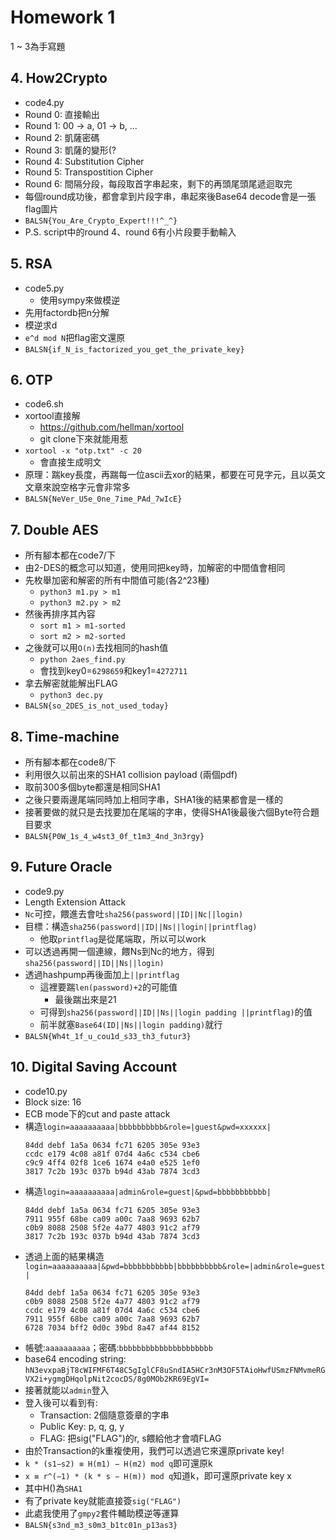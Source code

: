 # Homework 1

1 ~ 3為手寫題

## 4. How2Crypto

- code4.py
- Round 0: 直接輸出
- Round 1: 00 -> a, 01 -> b, ...
- Round 2: 凱薩密碼
- Round 3: 凱薩的變形(?
- Round 4: Substitution Cipher
- Round 5: Transpostition Cipher
- Round 6: 間隔分段，每段取首字串起來，剩下的再頭尾頭尾遞迴取完
- 每個round成功後，都會拿到片段字串，串起來後Base64 decode會是一張flag圖片
- `BALSN{You_Are_Crypto_Expert!!!^_^}`
- P.S. script中的round 4、round 6有小片段要手動輸入

## 5. RSA

- code5.py
    - 使用sympy來做模逆
- 先用factordb把n分解
- 模逆求d
- `e^d mod N`把flag密文還原
- `BALSN{if_N_is_factorized_you_get_the_private_key}`

## 6. OTP

- code6.sh
- xortool直接解
    - https://github.com/hellman/xortool
    - git clone下來就能用惹
- `xortool -x "otp.txt" -c 20`
    - 會直接生成明文
- 原理：踹key長度，再踹每一位ascii去xor的結果，都要在可見字元，且以英文文章來說空格字元會非常多
- `BALSN{NeVer_U5e_0ne_7ime_PAd_7wIcE}`

## 7. Double AES

- 所有腳本都在code7/下
- 由2-DES的概念可以知道，使用同把key時，加解密的中間值會相同
- 先枚舉加密和解密的所有中間值可能(各2^23種)
    - `python3 m1.py > m1`
    - `python3 m2.py > m2`
- 然後再排序其內容
    - `sort m1 > m1-sorted`
    - `sort m2 > m2-sorted`
- 之後就可以用`O(n)`去找相同的hash值
    - `python 2aes_find.py`
    - 會找到key0=`6298659`和key1=`4272711`
- 拿去解密就能解出FLAG
    - `python3 dec.py`
- `BALSN{so_2DES_is_not_used_today}`

## 8. Time-machine

- 所有腳本都在code8/下
- 利用很久以前出來的SHA1 collision payload (兩個pdf)
- 取前300多個byte都還是相同SHA1
- 之後只要兩邊尾端同時加上相同字串，SHA1後的結果都會是一樣的
- 接著要做的就只是去找要加在尾端的字串，使得SHA1後最後六個Byte符合題目要求
- `BALSN{P0W_1s_4_w4st3_0f_t1m3_4nd_3n3rgy}`

## 9. Future Oracle

- code9.py
- Length Extension Attack
- `Nc`可控，餵進去會吐`sha256(password||ID||Nc||login)`
- 目標：構造`sha256(password||ID||Ns||login||printflag)`
    - 他取`printflag`是從尾端取，所以可以work
- 可以透過再開一個連線，餵Ns到Nc的地方，得到`sha256(password||ID||Ns||login)`
- 透過hashpump再後面加上`||printflag`
    - 這裡要踹`len(password)+2`的可能值
        - 最後踹出來是21
    - 可得到`sha256(password||ID||Ns||login padding ||printflag)`的值
    - 前半就塞`Base64(ID||Ns||login padding)`就行
- `BALSN{Wh4t_1f_u_cou1d_s33_th3_futur3}`

## 10. Digital Saving Account

- code10.py
- Block size: 16
- ECB mode下的cut and paste attack
- 構造`login=aaaaaaaaaa|bbbbbbbbbb&role=|guest&pwd=xxxxxx|`
    ```
    84dd debf 1a5a 0634 fc71 6205 305e 93e3
    ccdc e179 4c08 a81f 07d4 4a6c c534 cbe6
    c9c9 4ff4 02f8 1ce6 1674 e4a0 e525 1ef0
    3817 7c2b 193c 037b b94d 43ab 7874 3cd3
    ```
- 構造`login=aaaaaaaaaa|admin&role=guest|&pwd=bbbbbbbbbbb|`
    ```
    84dd debf 1a5a 0634 fc71 6205 305e 93e3
    7911 955f 68be ca09 a00c 7aa8 9693 62b7
    c0b9 8088 2508 5f2e 4a77 4803 91c2 af79
    3817 7c2b 193c 037b b94d 43ab 7874 3cd3
    ```
- 透過上面的結果構造`login=aaaaaaaaaa|&pwd=bbbbbbbbbbb|bbbbbbbbbb&role=|admin&role=guest|`
    ```
    84dd debf 1a5a 0634 fc71 6205 305e 93e3
    c0b9 8088 2508 5f2e 4a77 4803 91c2 af79
    ccdc e179 4c08 a81f 07d4 4a6c c534 cbe6
    7911 955f 68be ca09 a00c 7aa8 9693 62b7
    6728 7034 bff2 0d0c 39bd 8a47 af44 8152
    ```
- 帳號:`aaaaaaaaaa`；密碼:`bbbbbbbbbbbbbbbbbbbbb`
- base64 encoding string: `hN3evxpaBjT8cWIFMF6T48C5gIglCF8uSndIA5HCr3nM3OF5TAioHwfUSmzFNMvmeRGVX2i+ygmgDHqolpNit2cocDS/8g0MOb2KR69EgVI=`
- 接著就能以`admin`登入
- 登入後可以看到有:
    - Transaction: 2個隨意簽章的字串
    - Public Key: p, q, g, y
    - FLAG: 把sig("FLAG")的r, s餵給他才會噴FLAG
- 由於Transaction的k重複使用，我們可以透過它來還原private key!
- `k * (s1−s2) ≡ H(m1) − H(m2) mod q`即可還原k
- `x ≡ r^(−1) * (k * s − H(m)) mod q`知道k，即可還原private key x
- 其中H()為`SHA1`
- 有了private key就能直接簽`sig("FLAG")`
- 此處我使用了`gmpy2`套件輔助模逆等運算
- `BALSN{s3nd_m3_s0m3_b1tc01n_p13as3}`
